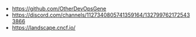 - https://github.com/OtherDevOpsGene
- https://discord.com/channels/1127340805741359164/1327997621725433866
- https://landscape.cncf.io/
